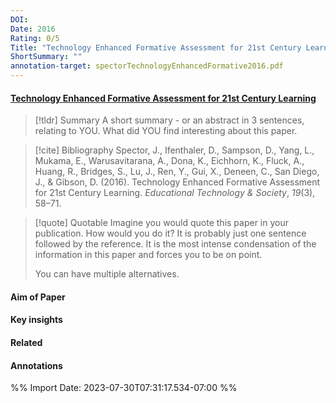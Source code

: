 ```yaml
---
DOI: 
Date: 2016
Rating: 0/5
Title: "Technology Enhanced Formative Assessment for 21st Century Learning"
ShortSummary: ""
annotation-target: spectorTechnologyEnhancedFormative2016.pdf
---
```



#### [Technology Enhanced Formative Assessment for 21st Century Learning](spectorTechnologyEnhancedFormative2016.pdf)




> [!tldr] Summary
> A short summary - or an abstract in 3 sentences, relating to YOU. What did YOU find interesting about this paper. 

> [!cite] Bibliography
>Spector, J., Ifenthaler, D., Sampson, D., Yang, L., Mukama, E., Warusavitarana, A., Dona, K., Eichhorn, K., Fluck, A., Huang, R., Bridges, S., Lu, J., Ren, Y., Gui, X., Deneen, C., San Diego, J., & Gibson, D. (2016). Technology Enhanced Formative Assessment for 21st Century Learning. _Educational Technology & Society_, _19_(3), 58–71.

> [!quote] Quotable
> Imagine you would quote this paper in your publication. How would you do it? It is probably just one sentence followed by the reference. It is the most intense condensation of the information in this paper and forces you to be on point. 
> 
> You can have multiple alternatives. 


#### Aim of Paper


#### Key insights 


#### Related

#### Annotations





%% Import Date: 2023-07-30T07:31:17.534-07:00 %%
